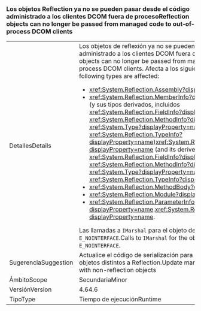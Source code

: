 ### <a name="reflection-objects-can-no-longer-be-passed-from-managed-code-to-out-of-process-dcom-clients"></a><span data-ttu-id="10742-101">Los objetos Reflection ya no se pueden pasar desde el código administrado a los clientes DCOM fuera de proceso</span><span class="sxs-lookup"><span data-stu-id="10742-101">Reflection objects can no longer be passed from managed code to out-of-process DCOM clients</span></span>

|   |   |
|---|---|
|<span data-ttu-id="10742-102">Detalles</span><span class="sxs-lookup"><span data-stu-id="10742-102">Details</span></span>|<span data-ttu-id="10742-103">Los objetos de reflexión ya no se pueden pasar desde el código administrado a los clientes DCOM fuera de proceso.</span><span class="sxs-lookup"><span data-stu-id="10742-103">Reflection objects can no longer be passed from managed code to out-of-process DCOM clients.</span></span> <span data-ttu-id="10742-104">Afecta a los siguientes tipos:</span><span class="sxs-lookup"><span data-stu-id="10742-104">The following types are affected:</span></span><ul><li><xref:System.Reflection.Assembly?displayProperty=name></li><li><span data-ttu-id="10742-105"><xref:System.Reflection.MemberInfo?displayProperty=name> (y sus tipos derivados, incluidos <xref:System.Reflection.FieldInfo?displayProperty=name>, <xref:System.Reflection.MethodInfo?displayProperty=name>, <xref:System.Type?displayProperty=name> y <xref:System.Reflection.TypeInfo?displayProperty=name>)</span><span class="sxs-lookup"><span data-stu-id="10742-105"><xref:System.Reflection.MemberInfo?displayProperty=name> (and its derived types, including <xref:System.Reflection.FieldInfo?displayProperty=name>, <xref:System.Reflection.MethodInfo?displayProperty=name>, <xref:System.Type?displayProperty=name>, and <xref:System.Reflection.TypeInfo?displayProperty=name>)</span></span></li><li><xref:System.Reflection.MethodBody?displayProperty=name></li><li><xref:System.Reflection.Module?displayProperty=name></li><li><span data-ttu-id="10742-106"><xref:System.Reflection.ParameterInfo?displayProperty=name>.</span><span class="sxs-lookup"><span data-stu-id="10742-106"><xref:System.Reflection.ParameterInfo?displayProperty=name>.</span></span></li></ul><span data-ttu-id="10742-107">Las llamadas a <code>IMarshal</code> para el objeto devuelven <code>E_NOINTERFACE</code>.</span><span class="sxs-lookup"><span data-stu-id="10742-107">Calls to <code>IMarshal</code> for the object return <code>E_NOINTERFACE</code>.</span></span>|
|<span data-ttu-id="10742-108">Sugerencia</span><span class="sxs-lookup"><span data-stu-id="10742-108">Suggestion</span></span>|<span data-ttu-id="10742-109">Actualice el código de serialización para que funcione con objetos distintos a Reflection.</span><span class="sxs-lookup"><span data-stu-id="10742-109">Update marshaling code to work with non-reflection objects</span></span>|
|<span data-ttu-id="10742-110">Ámbito</span><span class="sxs-lookup"><span data-stu-id="10742-110">Scope</span></span>|<span data-ttu-id="10742-111">Secundaria</span><span class="sxs-lookup"><span data-stu-id="10742-111">Minor</span></span>|
|<span data-ttu-id="10742-112">Versión</span><span class="sxs-lookup"><span data-stu-id="10742-112">Version</span></span>|<span data-ttu-id="10742-113">4.6</span><span class="sxs-lookup"><span data-stu-id="10742-113">4.6</span></span>|
|<span data-ttu-id="10742-114">Tipo</span><span class="sxs-lookup"><span data-stu-id="10742-114">Type</span></span>|<span data-ttu-id="10742-115">Tiempo de ejecución</span><span class="sxs-lookup"><span data-stu-id="10742-115">Runtime</span></span>|

